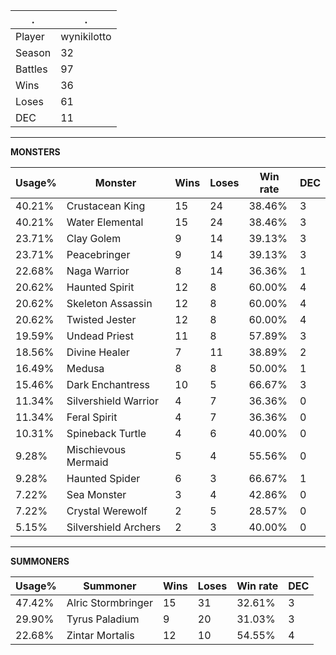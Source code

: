 .|.
|-|-
Player|wynikilotto
Season|32
Battles|97
Wins|36
Loses|61
DEC|11

---
**MONSTERS**

Usage%|Monster|Wins|Loses|Win rate|DEC|
-|-|-|-|-|-|
40.21%|Crustacean King|15|24|38.46%|3|
40.21%|Water Elemental|15|24|38.46%|3|
23.71%|Clay Golem|9|14|39.13%|3|
23.71%|Peacebringer|9|14|39.13%|3|
22.68%|Naga Warrior|8|14|36.36%|1|
20.62%|Haunted Spirit|12|8|60.00%|4|
20.62%|Skeleton Assassin|12|8|60.00%|4|
20.62%|Twisted Jester|12|8|60.00%|4|
19.59%|Undead Priest|11|8|57.89%|3|
18.56%|Divine Healer|7|11|38.89%|2|
16.49%|Medusa|8|8|50.00%|1|
15.46%|Dark Enchantress|10|5|66.67%|3|
11.34%|Silvershield Warrior|4|7|36.36%|0|
11.34%|Feral Spirit|4|7|36.36%|0|
10.31%|Spineback Turtle|4|6|40.00%|0|
9.28%|Mischievous Mermaid|5|4|55.56%|0|
9.28%|Haunted Spider|6|3|66.67%|1|
7.22%|Sea Monster|3|4|42.86%|0|
7.22%|Crystal Werewolf|2|5|28.57%|0|
5.15%|Silvershield Archers|2|3|40.00%|0|

---
**SUMMONERS**

Usage%|Summoner|Wins|Loses|Win rate|DEC|
-|-|-|-|-|-|
47.42%|Alric Stormbringer|15|31|32.61%|3|
29.90%|Tyrus Paladium|9|20|31.03%|3|
22.68%|Zintar Mortalis|12|10|54.55%|4|
